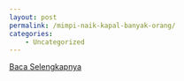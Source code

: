 ```yaml
---
layout: post
permalink: /mimpi-naik-kapal-banyak-orang/
categories:
    - Uncategorized
---
```


[Baca Selengkapnya](/10)
